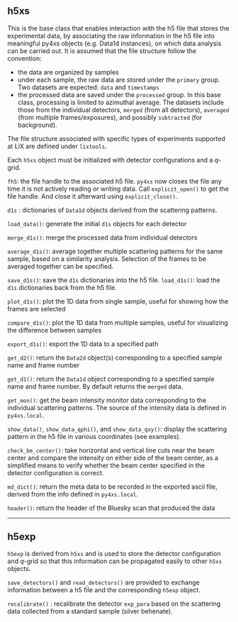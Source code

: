 #

## h5xs

  This is the base class that enables interaction with the h5 file that stores the experimental data, by
  associating the raw information in the h5 file into meaningful py4xs objects (e.g. Data1d instances),
  on which data analysis can be carried out. It is assumed that the file structure follow 
  the convention: 
  
  * the data are organized by samples
  * under each sample, the raw data are stored under the `primary` group. Two datasets are expected: `data` and `timestamps`
  * the processed data are saved under the `processed` group. In this base class, processing is limited to
  azimuthal average. The datasets include those from the individual detectors, `merged` (from all detectors), `averaged` 
  (from multiple frames/exposures), and possibly `subtracted` (for background). 
  
  The file structure associated with specific
  types of experiments supported at LiX are defined under `lixtools`. 
  
  Each `h5xs` object must be initialized with detector configurations and a $q$-grid.
  
  `fh5`: the file handle to the associated h5 file. `py4xs` now closes the file any time it is 
    not actively reading or writing data. Call `explicit_open()` to get the file handle. And close
    it afterward using `explicit_close()`.
  
  `d1s` : dictionaries of `Data1d` objects derived from the scattering patterns.
  
  `load_data()`: generate the initial `d1s` objects for each detector
  
  `merge_d1s()`: merge the processed data from individual detectors 
    
  `average_d1s()`: average together multiple scattering patterns for the same sample, based on a similarity
  analysis. Selection of the frames to be averaged together can be specified.
  
  `save_d1s()`: save the `d1s` dictionaries into the h5 file.
  `load_d1s()`: load the `d1s` dictionaries back from the h5 file.

  `plot_d1s()`: plot the 1D data from single sample, useful for showing how the frames are selected
  
  `compare_d1s()`: plot the 1D data from multiple samples, useful for visualizing the difference between samples
  
  `export_d1s()`: export the 1D data to a specified path

  `get_d2()`: return the `Data2d` object(s) corresponding to a specified sample name and frame number
  
  `get_d1()`: return the `Data1d` object corresponding to a specified sample name and frame number. By default
  returns the `merged` data.

  `get_mon()`: get the beam intensity monitor data corresponding to the individual scattering patterns. The 
  source of the intensity data is defined in `py4xs.local`.
  
  `show_data()`, `show_data_qphi()`, and `show_data_qxy()`: display the scattering pattern
  in the h5 file in various coordinates (see examples).

  `check_bm_center()`: take horizontal and vertical line cuts near the beam center and compare the intensity 
  on either side of the beam center, as a simplified means to verify whether the beam center specified in 
  the detector configuration is correct.

  `md_dict()`: return the meta data to be recorded in the exported ascii file, derived from the info 
  defined in `py4xs.local`. 
  
  `header()`: return the header of the Bluesky scan that produced the data
  
---------------

## h5exp

`h5exp` is derived from `h5xs` and is used to store the detector configuration and $q$-grid 
  so that this information can be propagated easily to other `h5xs` objects.
  
  `save_detectors()` and `read_detectors()` are provided to exchange information between 
  a h5 file and the corresponding `h5exp` object. 
  
  `recalibrate()` : recalibrate the detector `exp_para` based on the scattering data collected
  from a standard sample (silver behenate).
  
  
